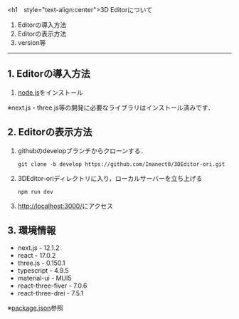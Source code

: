 <h1　style="text-align:center">3D Editorについて</h1>

1. Editorの導入方法
2. Editorの表示方法
3. version等

---

<h2>1. Editorの導入方法</h2>

1. [node.js](https://nodejs.org/ja/download/)をインストール

※next.js・three.js等の開発に必要なライブラリはインストール済みです．

<h2>2. Editorの表示方法</h2>

1. githubのdevelopブランチからクローンする．
   
   `git clone -b develop https://github.com/Imanect0/3DEditor-ori.git`

2. 3DEditor-oriディレクトリに入り，ローカルサーバーを立ち上げる

    `npm run dev`

3. [http://localhost:3000/](http://localhost:3000/)にアクセス

<h2>3. 環境情報</h2>

- next.js            - 12.1.2
- react              - 17.0.2
- three.js           - 0.150.1
- typescript         - 4.9.5
- material-ui        - MUI5
- react-three-fiver  - 7.0.6
- react-three-drei   - 7.5.1

※[package.json](https://github.com/Imanect0/3DEditor-ori/blob/develop/package.json)参照